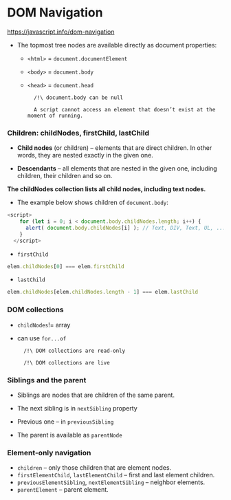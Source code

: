 # DOM Navigation
https://javascript.info/dom-navigation

- The topmost tree nodes are available directly as document properties:

    - ```<html>``` = ```document.documentElement```
    - ```<body>``` = ```document.body```
    - ```<head>``` = ```document.head```

            /!\ document.body can be null

            A script cannot access an element that doesn’t exist at the moment of running.

### Children: childNodes, firstChild, lastChild


- **Child nodes** (or children) – elements that are direct children. In other words, they are nested exactly in the given one.

- **Descendants** – all elements that are nested in the given one, including children, their children and so on.

**The childNodes collection lists all child nodes, including text nodes.**

-  The example below shows children of ```document.body```:

```js
<script>
    for (let i = 0; i < document.body.childNodes.length; i++) {
      alert( document.body.childNodes[i] ); // Text, DIV, Text, UL, ..., SCRIPT
    }
  </script>
  ```

  - ```firstChild```
  ```js
  elem.childNodes[0] === elem.firstChild
  ```

- ```lastChild```
```js
elem.childNodes[elem.childNodes.length - 1] === elem.lastChild
```

### DOM collections

- ```childNodes```!= array
- can use ```for...of```

        /!\ DOM collections are read-only

        /!\ DOM collections are live

### Siblings and the parent

- Siblings are nodes that are children of the same parent.

- The next sibling is in ```nextSibling``` property
- Previous one – in ```previousSibling```

- The parent is available as ```parentNode```

### Element-only navigation

- ```children``` – only those children that are element nodes.
- ```firstElementChild```, ```lastElementChild``` – first and last element children.
- ```previousElementSibling```, ```nextElementSibling``` – neighbor elements.
- ```parentElement``` – parent element.